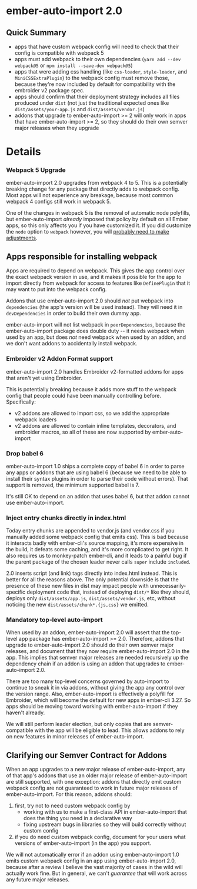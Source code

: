 # ember-auto-import 2.0

## Quick Summary

- apps that have custom webpack config will need to check that their config is compatible with webpack 5
- apps must add webpack to their own dependencies (`yarn add --dev webpack@5` or `npm install --save-dev webpack@5`)
- apps that were adding css handling (like `css-loader`, `style-loader`, and `MiniCSSExtraPlugin`) to the webpack config must remove those, because they're now included by default for compatibility with the embroider v2 package spec.
- apps should confirm that their deployment strategy includes all files produced under `dist` (not just the traditional expected ones like `dist/assets/your-app.js` and `dist/assets/vendor.js`)
- addons that upgrade to ember-auto-import >= 2 will only work in apps that have ember-auto-import >= 2, so they should do their own semver major releases when they upgrade

# Details

### Webpack 5 Upgrade

ember-auto-import 2.0 upgrades from webpack 4 to 5. This is a potentially breaking change for any package that directly adds to webpack config. Most apps will not experience any breakage, because most common webpack 4 configs still work in webpack 5.

One of the changes in webpack 5 is the removal of automatic node polyfills, but ember-auto-import _already_ imposed that policy by default on all Ember apps, so this only affects you if you have customized it. If you did customize the `node` option to `webpack` however, you will [probably need to make adjustments](https://gist.github.com/ef4/d2cf5672a93cf241fd47c020b9b3066a).

## Apps responsible for installing webpack

Apps are required to depend on webpack. This gives the app control over the exact webpack version in use, and it makes it possible for the app to import directly from webpack for access to features like `DefinePlugin` that it may want to put into the webpack config.

Addons that use ember-auto-import 2.0 should *not* put webpack into `dependencies` (the app's version will be used instead). They will need it in `devDependencies` in order to build their own dummy app.

ember-auto-import will not list webpack in `peerDependencies`, because the ember-auto-import package does double duty -- it needs webpack when used by an app, but does *not* need webpack when used by an addon, and we don't want addons to accidentally install webpack. 

### Embroider v2 Addon Format support

ember-auto-import 2.0 handles Embroider v2-formatted addons for apps that aren't yet using Embroider.

This is potentially breaking because it adds more stuff to the webpack config that people could have been manually controlling before. Specifically:

- v2 addons are allowed to import css, so we add the appropriate webpack loaders
- v2 addons are allowed to contain inline templates, decorators, and embroider macros, so all of these are now supported by ember-auto-import

### Drop babel 6

ember-auto-import 1.0 ships a complete copy of babel 6 in order to parse any apps or addons that are using babel 6 (because we need to be able to install their syntax plugins in order to parse their code without errors). That support is removed, the minimum supported babel is 7.

It's still OK to depend on an addon that uses babel 6, but that addon cannot use ember-auto-import.

### Inject entry chunks directly in index.html

Today entry chunks are appended to vendor.js (and vendor.css if you manually added some webpack config that emits css). This is bad because it interacts badly with ember-cli's source mapping, it's more expensive in the build, it defeats some caching, and it's more complicated to get right. It also requires us to monkey-patch ember-cli, and it leads to a painful bug if the parent package of the chosen leader never calls `super` include `included`.

2.0 inserts script (and link) tags directly into index.html instead. This is better for all the reasons above. The only potential downside is that the presence of these new files in dist may impact people with unnecessarily-specific deployment code that, instead of deploying `dist/*` like they should, deploys only `dist/assets/app.js`, `dist/assets/vendor.js`, etc, without noticing the new `dist/assets/chunk*.{js,css}` we emitted.

### Mandatory top-level auto-import

When used by an addon, ember-auto-import 2.0 will assert that the top-level app package has ember-auto-import >= 2.0. Therefore, addons that upgrade to ember-auto-import 2.0 should do their own semver major releases, and document that they now require ember-auto-import 2.0 in the app. This implies that semver major releases are needed recursively up the dependency chain if an addon is using an addon that upgrades to ember-auto-import 2.0.

There are too many top-level concerns governed by auto-import to continue to sneak it in via addons, without giving the app any control over the version range. Also, ember-auto-import is effectively a polyfill for Embroider, which will become the default for new apps in ember-cli 3.27. So apps should be moving toward working with ember-auto-import if they haven't already.

We will still perform leader election, but only copies that are semver-compatible with the app will be eligible to lead. This allows addons to rely on new features in minor releases of ember-auto-import.

## Clarifying our Semver Contract for Addons

When an app upgrades to a new major release of ember-auto-import, any of that app's addons that use an older major release of ember-auto-import are still supported, with one exception: addons that directly emit custom webpack config are not guaranteed to work in future major releases of ember-auto-import. For this reason, addons should:

1. first, try not to need custom webpack config by
   - working with us to make a first-class API in ember-auto-import that does the thing you need in a declarative way
   - fixing upstream bugs in libraries so they will build correctly without custom config
2. if you do need custom webpack config, document for your users what versions of ember-auto-import (in the app) you support.

We will not automatically error if an addon using ember-auto-import 1.0 emits custom webpack config in an app using ember-auto-import 2.0, because after a review I believe the vast majority of cases in the wild will actually work fine. But in general, we can't _guarantee_ that will work across any future major releases.
